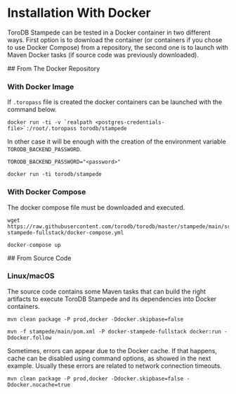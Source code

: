 <h1>Installation With Docker</h1>
ToroDB Stampede can be tested in a Docker container in two different ways. First option is to download the container (or containers if you chose to use Docker Compose) from a repository, the second one is to launch with Maven Docker tasks (if source code was previously downloaded).

## From The Docker Repository

### With Docker Image

If `.toropass` file is created the docker containers can be launched with the command below.

```no-highlight
docker run -ti -v `realpath <postgres-credentials-file>`:/root/.toropass torodb/stampede
```

In other case it will be enough with the creation of the environment variable `TORODB_BACKEND_PASSWORD`.

```no-highlight
TORODB_BACKEND_PASSWORD="<password>"

docker run -ti torodb/stampede
```

### With Docker Compose

The docker compose file must be downloaded and executed.

```no-highlight
wget https://raw.githubusercontent.com/torodb/torodb/master/stampede/main/src/main/dist/docker/compose/torodb-stampede-fullstack/docker-compose.yml

docker-compose up
```

## From Source Code

### Linux/macOS

The source code contains some Maven tasks that can build the right artifacts to execute ToroDB Stampede and its dependencies into Docker containers.

```no-highlight
mvn clean package -P prod,docker -Ddocker.skipbase=false

mvn -f stampede/main/pom.xml -P docker-stampede-fullstack docker:run -Ddocker.follow
```

Sometimes, errors can appear due to the Docker cache. If that happens, cache can be disabled using command options, as showed in the next example. Usually these errors are related to network connection timeouts.

```no-highlight
mvn clean package -P prod,docker -Ddocker.skipbase=false -Ddocker.nocache=true
```
